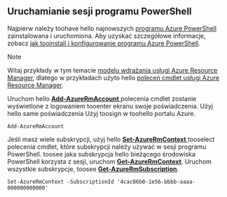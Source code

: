 
## <a name="start-your-powershell-session"></a>Uruchamianie sesji programu PowerShell
Najpierw należy toohave hello najnowszych [programu Azure PowerShell](http://msdn.microsoft.com/library/mt619274.aspx) zainstalowana i uruchomiona. Aby uzyskać szczegółowe informacje, zobacz [jak tooinstall i konfigurowanie programu Azure PowerShell](/powershell/azureps-cmdlets-docs).

> [!NOTE]
> Witaj przykłady w tym temacie [modelu wdrażania usługi Azure Resource Manager](../articles/azure-resource-manager/resource-group-overview.md), dlatego w przykładach użyto hello [poleceń cmdlet usługi Azure Resource Manager](http://msdn.microsoft.com/library/azure/mt125356.aspx). 
> 
> 

Uruchom hello [ **Add-AzureRmAccount** ](http://msdn.microsoft.com/library/mt619267.aspx) polecenia cmdlet zostanie wyświetlone z logowaniem tooenter ekranu swoje poświadczenia. Użyj hello same poświadczenia Użyj toosign w toohello portalu Azure.

    Add-AzureRmAccount

Jeśli masz wiele subskrypcji, użyj hello [ **Set-AzureRmContext** ](http://msdn.microsoft.com/library/mt619263.aspx) tooselect polecenia cmdlet, które subskrypcji należy używać w sesji programu PowerShell. toosee jaka subskrypcja hello bieżącego środowiska PowerShell korzysta z sesji, uruchom [ **Get-AzureRmContext**](http://msdn.microsoft.com/library/mt619265.aspx). Uruchom wszystkie subskrypcje, toosee [ **Get-AzureRmSubscription**](http://msdn.microsoft.com/library/mt619284.aspx).

    Set-AzureRmContext -SubscriptionId '4cac86b0-1e56-bbbb-aaaa-000000000000'

